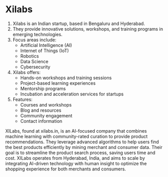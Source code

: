 # Xilabs

1. Xilabs is an Indian startup, based in Bengaluru and Hyderabad.
2. They provide innovative solutions, workshops, and training programs in emerging technologies.
3. Focus areas include:
    - Artificial Intelligence (AI)
    - Internet of Things (IoT)
    - Robotics
    - Data Science
    - Cybersecurity
4. Xilabs offers:
    - Hands-on workshops and training sessions
    - Project-based learning experiences
    - Mentorship programs
    - Incubation and acceleration services for startups
5. Features:
    - Courses and workshops
    - Blog and resources
    - Community engagement
    - Contact information


XILabs, found at xilabs.in, is an AI-focused company that combines machine learning with community-rated curation to provide product recommendations. They leverage advanced algorithms to help users find the best products efficiently by mining merchant and consumer data. Their goal is to streamline the product search process, saving users time and cost. XILabs operates from Hyderabad, India, and aims to scale by integrating AI-driven technology with human insight to optimize the shopping experience for both merchants and consumers.


